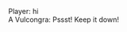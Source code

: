 Player: hi  
A Vulcongra: Pssst! Keep it down!<gives you an elaborate report on monster activity>  
